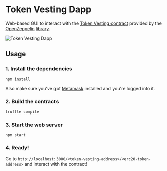 # Token Vesting Dapp

Web-based GUI to interact with the [Token Vesting contract](https://github.com/OpenZeppelin/zeppelin-solidity/blob/master/contracts/token/TokenVesting.sol) provided by the [OpenZeppelin](https://openzeppelin.com) [library](https://github.com/OpenZeppelin/zeppelin-solidity).

![Token Vesting Dapp](https://github.com/OpenZeppelin/token-vesting-ui/blob/master/example.png)

## Usage

### 1. Install the dependencies
```
npm install
```

Also make sure you've got [Metamask](https://metamask.io/) installed and you're logged into it.

### 2. Build the contracts
```
truffle compile
```

### 3. Start the web server
```
npm start
```

### 4. Ready!
Go to `http://localhost:3000/<token-vesting-address>/<erc20-token-address>` and interact with the contract!
